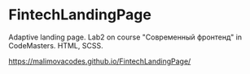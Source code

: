 # FintechLandingPage
Adaptive landing page.
Lab2 on course "Современный фронтенд" in CodeMasters.
HTML, SCSS.

https://malimovacodes.github.io/FintechLandingPage/
